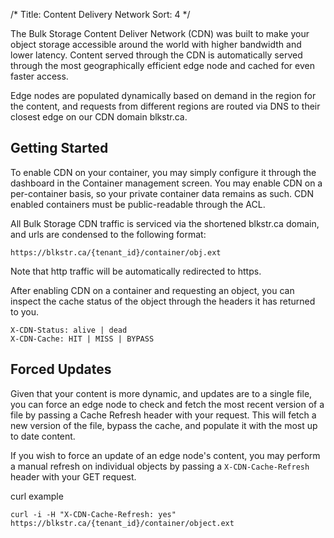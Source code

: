 /*
Title: Content Delivery Network
Sort: 4
*/

The Bulk Storage Content Deliver Network (CDN) was built to make your object 
storage accessible around the world with higher bandwidth and lower latency. 
Content served through the CDN is automatically served through the most 
geographically efficient edge node and cached for even faster access.

Edge nodes are populated dynamically based on demand in the region for the 
content, and requests from different regions are routed via DNS to their 
closest edge on our CDN domain blkstr.ca.

## Getting Started

To enable CDN on your container, you may simply configure it through the
dashboard in the Container management screen. You may enable CDN on a
per-container basis, so your private container data remains as such. CDN
enabled containers must be public-readable through the ACL.

All Bulk Storage CDN traffic is serviced via the shortened blkstr.ca domain, 
and urls are condensed to the following format:

```asciidoc
https://blkstr.ca/{tenant_id}/container/obj.ext
```
Note that http traffic will be automatically redirected to https.

After enabling CDN on a container and requesting an object, you can inspect 
the cache status of the object through the headers it has returned to you.

```asciidoc
X-CDN-Status: alive | dead
X-CDN-Cache: HIT | MISS | BYPASS
```

## Forced Updates

Given that your content is more dynamic, and updates are to a single file, you
can force an edge node to check and fetch the most recent version of a file by
passing a Cache Refresh header with your request. This will fetch a new version
of the file, bypass the cache, and populate it with the most up to date
content.

If you wish to force an update of an edge node's content, you may perform a
manual refresh on individual objects by passing a `X-CDN-Cache-Refresh` 
header with your GET request.

curl example
```asciidoc
curl -i -H "X-CDN-Cache-Refresh: yes" https://blkstr.ca/{tenant_id}/container/object.ext
```


